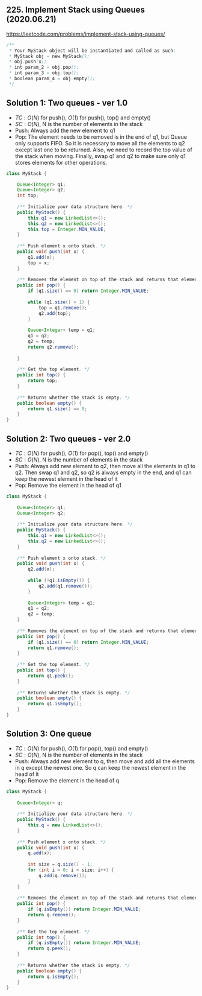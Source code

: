 ## 225. Implement Stack using Queues (2020.06.21)

https://leetcode.com/problems/implement-stack-using-queues/


```java
/**
 * Your MyStack object will be instantiated and called as such:
 * MyStack obj = new MyStack();
 * obj.push(x);
 * int param_2 = obj.pop();
 * int param_3 = obj.top();
 * boolean param_4 = obj.empty();
 */
```

## Solution 1: Two queues - ver 1.0

- $TC:O(N)$ for push(), $O(1)$ for push(), top() and empty()
- $SC:O(N)$, N is the number of elements in the stack
- Push: Always add the new element to q1
- Pop: The element needs to be removed is in the end of q1, but Queue only supports FIFO.
So it is necessary to move all the elements to q2 except last one to be returned.
Also, we need to record the top value of the stack when moving.
Finally, swap q1 and q2 to make sure only q1 stores elements for other operations.

```java
class MyStack {

    Queue<Integer> q1;
    Queue<Integer> q2;
    int top;
    
    /** Initialize your data structure here. */
    public MyStack() {
        this.q1 = new LinkedList<>();
        this.q2 = new LinkedList<>();
        this.top = Integer.MIN_VALUE;
    }
    
    /** Push element x onto stack. */
    public void push(int x) {
        q1.add(x);
        top = x;
    }
    
    /** Removes the element on top of the stack and returns that element. */
    public int pop() {
        if (q1.size() == 0) return Integer.MIN_VALUE;
        
        while (q1.size() > 1) {
            top = q1.remove();
            q2.add(top);
        }
        
        Queue<Integer> temp = q1;
        q1 = q2;
        q2 = temp;
        return q2.remove();
        
    }
    
    /** Get the top element. */
    public int top() {
        return top;
    }
    
    /** Returns whether the stack is empty. */
    public boolean empty() {
        return q1.size() == 0;
    }
}
```

## Solution 2: Two queues - ver 2.0

- $TC:O(N)$ for push(), $O(1)$ for pop(), top() and empty()
- $SC:O(N)$, N is the number of elements in the stack
- Push: Always add new element to q2, then move all the elements in q1 to q2. Then swap q1 and q2, so q2 is always empty in the end, and q1 can keep the newest element in the head of it
- Pop: Remove the element in the head of q1

```java
class MyStack {
    
    Queue<Integer> q1;
    Queue<Integer> q2;
    
    /** Initialize your data structure here. */
    public MyStack() {
        this.q1 = new LinkedList<>();
        this.q2 = new LinkedList<>();
    }
    
    /** Push element x onto stack. */
    public void push(int x) {
        q2.add(x);
        
        while (!q1.isEmpty()) {
            q2.add(q1.remove());
        }
        
        Queue<Integer> temp = q1;
        q1 = q2;
        q2 = temp;
    }
    
    /** Removes the element on top of the stack and returns that element. */
    public int pop() {
        if (q1.size() == 0) return Integer.MIN_VALUE;
        return q1.remove();
    }
    
    /** Get the top element. */
    public int top() {
        return q1.peek();
    }
    
    /** Returns whether the stack is empty. */
    public boolean empty() {
        return q1.isEmpty();
    }
}
```

## Solution 3: One queue

- $TC:O(N)$ for push(), $O(1)$ for pop(), top() and empty()
- $SC:O(N)$, N is the number of elements in the stack
- Push: Always add new element to q, then move and add all the elements in q except the newest one. So q can keep the newest element in the head of it
- Pop: Remove the element in the head of q

```java
class MyStack {
    
    Queue<Integer> q;
    
    /** Initialize your data structure here. */
    public MyStack() {
        this.q = new LinkedList<>();
    }
    
    /** Push element x onto stack. */
    public void push(int x) {
        q.add(x);
        
        int size = q.size() - 1;
        for (int i = 0; i < size; i++) {
            q.add(q.remove());
        }
    }
    
    /** Removes the element on top of the stack and returns that element. */
    public int pop() {
        if (q.isEmpty()) return Integer.MIN_VALUE;
        return q.remove();
    }
    
    /** Get the top element. */
    public int top() {
        if (q.isEmpty()) return Integer.MIN_VALUE;
        return q.peek();
    }
    
    /** Returns whether the stack is empty. */
    public boolean empty() {
        return q.isEmpty();
    }
}
```

